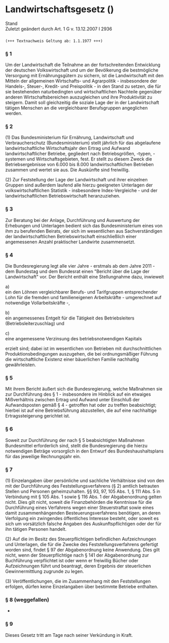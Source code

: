 Landwirtschaftsgesetz ()
========================

Stand  
Zuletzt geändert durch Art. 1 G v. 13.12.2007 I 2936

### 

```
(+++ Textnachweis Geltung ab: 1.1.1977 +++)
```

### § 1

Um der Landwirtschaft die Teilnahme an der fortschreitenden Entwicklung der deutschen Volkswirtschaft und um der Bevölkerung die bestmögliche Versorgung mit Ernährungsgütern zu sichern, ist die Landwirtschaft mit den Mitteln der allgemeinen Wirtschafts- und Agrarpolitik - insbesondere der Handels-, Steuer-, Kredit- und Preispolitik - in den Stand zu setzen, die für sie bestehenden naturbedingten und wirtschaftlichen Nachteile gegenüber anderen Wirtschaftsbereichen auszugleichen und ihre Produktivität zu steigern. Damit soll gleichzeitig die soziale Lage der in der Landwirtschaft tätigen Menschen an die vergleichbarer Berufsgruppen angeglichen werden.

### § 2

(1) Das Bundesministerium für Ernährung, Landwirtschaft und Verbraucherschutz (Bundesministerium) stellt jährlich für das abgelaufene landwirtschaftliche Wirtschaftsjahr den Ertrag und Aufwand landwirtschaftlicher Betriebe, gegliedert nach Betriebsgrößen, -typen, -systemen und Wirtschaftsgebieten, fest. Er stellt zu diesem Zweck die Betriebsergebnisse von 6.000 bis 8.000 landwirtschaftlichen Betrieben zusammen und wertet sie aus. Die Auskünfte sind freiwillig.

(2) Zur Feststellung der Lage der Landwirtschaft und ihrer einzelnen Gruppen sind außerdem laufend alle hierzu geeigneten Unterlagen der volkswirtschaftlichen Statistik - insbesondere Index-Vergleiche - und der landwirtschaftlichen Betriebswirtschaft heranzuziehen.

### § 3

Zur Beratung bei der Anlage, Durchführung und Auswertung der Erhebungen und Unterlagen bedient sich das Bundesministerium eines von ihm zu berufenden Beirats, der sich im wesentlichen aus Sachverständigen der landwirtschaftlichen Betriebswirtschaft einschließlich einer angemessenen Anzahl praktischer Landwirte zusammensetzt.

### § 4

Die Bundesregierung legt alle vier Jahre - erstmals ab dem Jahre 2011 - dem Bundestag und dem Bundesrat einen "Bericht über die Lage der Landwirtschaft" vor. Der Bericht enthält eine Stellungnahme dazu, inwieweit

a)  
ein den Löhnen vergleichbarer Berufs- und Tarifgruppen entsprechender Lohn für die fremden und familieneigenen Arbeitskräfte - umgerechnet auf notwendige Vollarbeitskräfte -,

b)  
ein angemessenes Entgelt für die Tätigkeit des Betriebsleiters (Betriebsleiterzuschlag) und

c)  
eine angemessene Verzinsung des betriebsnotwendigen Kapitals

erzielt sind; dabei ist im wesentlichen von Betrieben mit durchschnittlichen Produktionsbedingungen auszugehen, die bei ordnungsmäßiger Führung die wirtschaftliche Existenz einer bäuerlichen Familie nachhaltig gewährleisten.

### § 5

Mit ihrem Bericht äußert sich die Bundesregierung, welche Maßnahmen sie zur Durchführung des § 1 - insbesondere im Hinblick auf ein etwaiges Mißverhältnis zwischen Ertrag und Aufwand unter Einschluß der Aufwandsposten gemäß § 4 - getroffen hat oder zu treffen beabsichtigt; hierbei ist auf eine Betriebsführung abzustellen, die auf eine nachhaltige Ertragssteigerung gerichtet ist.

### § 6

Soweit zur Durchführung der nach § 5 beabsichtigten Maßnahmen Bundesmittel erforderlich sind, stellt die Bundesregierung die hierzu notwendigen Beträge vorsorglich in den Entwurf des Bundeshaushaltsplans für das jeweilige Rechnungsjahr ein.

### § 7

(1) Einzelangaben über persönliche und sachliche Verhältnisse sind von den mit der Durchführung des Feststellungsverfahrens (§ 2) amtlich betrauten Stellen und Personen geheimzuhalten. §§ 93, 97, 105 Abs. 1, § 111 Abs. 5 in Verbindung mit § 105 Abs. 1 sowie § 116 Abs. 1 der Abgabenordnung gelten nicht. Dies gilt nicht, soweit die Finanzbehörden die Kenntnisse für die Durchführung eines Verfahrens wegen einer Steuerstraftat sowie eines damit zusammenhängenden Besteuerungsverfahrens benötigen, an deren Verfolgung ein zwingendes öffentliches Interesse besteht, oder soweit es sich um vorsätzlich falsche Angaben des Auskunftspflichtigen oder der für ihn tätigen Personen handelt.

(2) Auf die im Besitz des Steuerpflichtigen befindlichen Aufzeichnungen und Unterlagen, die für die Zwecke des Feststellungsverfahrens gefertigt worden sind, findet § 97 der Abgabenordnung keine Anwendung. Dies gilt nicht, wenn der Steuerpflichtige nach § 141 der Abgabenordnung zur Buchführung verpflichtet ist oder wenn er freiwillig Bücher oder Aufzeichnungen führt und beantragt, deren Ergebnis der steuerlichen Gewinnermittlung zugrunde zu legen.

(3) Veröffentlichungen, die im Zusammenhang mit den Feststellungen erfolgen, dürfen keine Einzelangaben über bestimmte Betriebe enthalten.

### § 8 (weggefallen)

-

### § 9

Dieses Gesetz tritt am Tage nach seiner Verkündung in Kraft.
